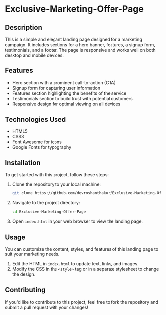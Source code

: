 # Exclusive-Marketing-Offer-Page

## Description

This is a simple and elegant landing page designed for a marketing campaign. It includes sections for a hero banner, features, a signup form, testimonials, and a footer. The page is responsive and works well on both desktop and mobile devices.

## Features

- Hero section with a prominent call-to-action (CTA)
- Signup form for capturing user information
- Features section highlighting the benefits of the service
- Testimonials section to build trust with potential customers
- Responsive design for optimal viewing on all devices

## Technologies Used

- HTML5
- CSS3
- Font Awesome for icons
- Google Fonts for typography

## Installation

To get started with this project, follow these steps:

1. Clone the repository to your local machine:

   ```bash
   git clone https://github.com/devroshanthakur/Exclusive-Marketing-Offer-Page.git
   ```

2. Navigate to the project directory:

   ```bash
   cd Exclusive-Marketing-Offer-Page
   ```

3. Open `index.html` in your web browser to view the landing page.

## Usage

You can customize the content, styles, and features of this landing page to suit your marketing needs. 

1. Edit the HTML in `index.html` to update text, links, and images.
2. Modify the CSS in the `<style>` tag or in a separate stylesheet to change the design.

## Contributing

If you'd like to contribute to this project, feel free to fork the repository and submit a pull request with your changes!
